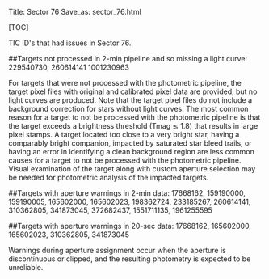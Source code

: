Title: Sector 76
Save_as: sector_76.html

[TOC]

TIC ID's that had issues in Sector 76.

##Targets not processed in 2-min pipeline and so missing a light curve:
229540730, 260614141 1001230963

For targets that were not processed with the photometric pipeline, the target pixel files
with original and calibrated pixel data are provided, but no light curves are produced. Note
that the target pixel files do not include a background correction for stars without light
curves. The most common reason for a target to not be processed with the photometric
pipeline is that the target exceeds a brightness threshold (Tmag ≲ 1.8) that results in
large pixel stamps. A target located too close to a very bright star, having a comparably
bright companion, impacted by saturated star bleed trails, or having an error in identifying
a clean background region are less common causes for a target to not be processed with
the photometric pipeline. Visual examination of the target along with custom aperture
selection may be needed for photometric analysis of the impacted targets.

##Targets with aperture warnings in 2-min data: 
17668162, 159190000, 159190005, 165602000, 165602023, 198362724, 233185267, 260614141, 310362805, 341873045, 372682437, 1551711135, 1961255595

##Targets with aperture warnings in 20-sec data: 
17668162, 165602000, 165602023, 310362805, 341873045 

Warnings during
aperture assignment occur when the aperture is discontinuous or clipped, and the resulting
photometry is expected to be unreliable.
